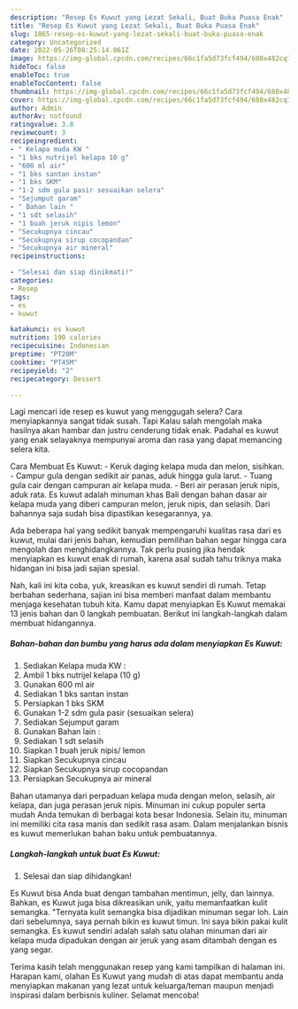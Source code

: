 ```yaml
---
description: "Resep Es Kuwut yang Lezat Sekali, Buat Buka Puasa Enak"
title: "Resep Es Kuwut yang Lezat Sekali, Buat Buka Puasa Enak"
slug: 1865-resep-es-kuwut-yang-lezat-sekali-buat-buka-puasa-enak
category: Uncategorized
date: 2022-05-26T08:25:14.061Z
image: https://img-global.cpcdn.com/recipes/66c1fa5d73fcf494/680x482cq70/es-kuwut-foto-resep-utama.jpg
hideToc: false
enableToc: true
enableTocContent: false
thumbnail: https://img-global.cpcdn.com/recipes/66c1fa5d73fcf494/680x482cq70/es-kuwut-foto-resep-utama.jpg
cover: https://img-global.cpcdn.com/recipes/66c1fa5d73fcf494/680x482cq70/es-kuwut-foto-resep-utama.jpg
author: Admin
authorAv: notfound
ratingvalue: 3.8
reviewcount: 3
recipeingredient:
- " Kelapa muda KW "
- "1 bks nutrijel kelapa 10 g"
- "600 ml air"
- "1 bks santan instan"
- "1 bks SKM"
- "1-2 sdm gula pasir sesuaikan selera"
- "Sejumput garam"
- " Bahan lain "
- "1 sdt selasih"
- "1 buah jeruk nipis lemon"
- "Secukupnya cincau"
- "Secukupnya sirup cocopandan"
- "Secukupnya air mineral"
recipeinstructions:

- "Selesai dan siap dinikmati!"
categories:
- Resep
tags:
- es
- kuwut

katakunci: es kuwut 
nutrition: 190 calories
recipecuisine: Indonesian
preptime: "PT20M"
cooktime: "PT45M"
recipeyield: "2"
recipecategory: Dessert

---
```



Lagi mencari ide resep es kuwut yang menggugah selera? Cara menyiapkannya sangat tidak susah. Tapi Kalau salah mengolah maka hasilnya akan hambar dan justru cenderung tidak enak. Padahal es kuwut yang enak selayaknya mempunyai aroma dan rasa yang dapat memancing selera kita.


Cara Membuat Es Kuwut: - Keruk daging kelapa muda dan melon, sisihkan. - Campur gula dengan sedikit air panas, aduk hingga gula larut. - Tuang gula cair dengan campuran air kelapa muda. - Beri air perasan jeruk nipis, aduk rata. Es kuwut adalah minuman khas Bali dengan bahan dasar air kelapa muda yang diberi campuran melon, jeruk nipis, dan selasih. Dari bahannya saja sudah bisa dipastikan kesegarannya, ya.

Ada beberapa hal yang sedikit banyak mempengaruhi kualitas rasa dari es kuwut, mulai dari jenis bahan, kemudian pemilihan bahan segar hingga cara mengolah dan menghidangkannya. Tak perlu pusing jika hendak menyiapkan es kuwut enak di rumah, karena asal sudah tahu triknya maka hidangan ini bisa jadi sajian spesial.


Nah, kali ini kita coba, yuk, kreasikan es kuwut sendiri di rumah. Tetap berbahan sederhana, sajian ini bisa memberi manfaat dalam membantu menjaga kesehatan tubuh kita. Kamu dapat menyiapkan Es Kuwut memakai 13 jenis bahan dan 0 langkah pembuatan. Berikut ini langkah-langkah dalam membuat hidangannya.

<!--inarticleads1-->

##### Bahan-bahan dan bumbu yang harus ada dalam menyiapkan Es Kuwut:

1. Sediakan  Kelapa muda KW :
1. Ambil 1 bks nutrijel kelapa (10 g)
1. Gunakan 600 ml air
1. Sediakan 1 bks santan instan
1. Persiapkan 1 bks SKM
1. Gunakan 1-2 sdm gula pasir (sesuaikan selera)
1. Sediakan Sejumput garam
1. Gunakan  Bahan lain :
1. Sediakan 1 sdt selasih
1. Siapkan 1 buah jeruk nipis/ lemon
1. Siapkan Secukupnya cincau
1. Siapkan Secukupnya sirup cocopandan
1. Persiapkan Secukupnya air mineral


Bahan utamanya dari perpaduan kelapa muda dengan melon, selasih, air kelapa, dan juga perasan jeruk nipis. Minuman ini cukup populer serta mudah Anda temukan di berbagai kota besar Indonesia. Selain itu, minuman ini memiliki cita rasa manis dan sedikit rasa asam. Dalam menjalankan bisnis es kuwut memerlukan bahan baku untuk pembuatannya. 

<!--inarticleads2-->

##### Langkah-langkah untuk buat Es Kuwut:


1. Selesai dan siap dihidangkan!

Es Kuwut bisa Anda buat dengan tambahan mentimun, jelly, dan lainnya. Bahkan, es Kuwut juga bisa dikreasikan unik, yaitu memanfaatkan kulit semangka. &#34;Ternyata kulit semangka bisa dijadikan minuman segar loh. Lain dari sebelumnya, saya pernah bikin es kuwut timun. Ini saya bikin pakai kulit semangka. Es kuwut sendiri adalah salah satu olahan minuman dari air kelapa muda dipadukan dengan air jeruk yang asam ditambah dengan es yang segar. 

Terima kasih telah menggunakan resep yang kami tampilkan di halaman ini. Harapan kami, olahan Es Kuwut yang mudah di atas dapat membantu anda menyiapkan makanan yang lezat untuk keluarga/teman maupun menjadi inspirasi dalam berbisnis kuliner. Selamat mencoba!
